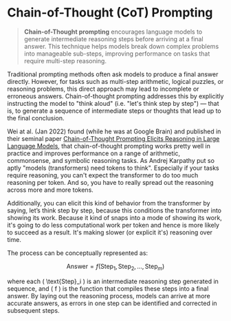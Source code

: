 # Chain-of-Thought (CoT) Prompting

> **Chain-of-Thought prompting** encourages language models to generate intermediate reasoning steps before arriving at a final answer. This technique helps models break down complex problems into manageable sub-steps, improving performance on tasks that require multi-step reasoning.

Traditional prompting methods often ask models to produce a final answer directly. However, for tasks such as multi-step arithmetic, logical puzzles, or reasoning problems, this direct approach may lead to incomplete or erroneous answers. Chain-of-thought prompting addresses this by explicitly instructing the model to "think aloud" (i.e. "let's think step by step") — that is, to generate a sequence of intermediate steps or thoughts that lead up to the final conclusion.

Wei at al. (Jan 2022) found (while he was at Google Brain) and published in their seminal paper [Chain-of-Thought Prompting Elicits Reasoning in Large Language Models](https://arxiv.org/abs/2201.11903), that chain-of-thought prompting works pretty well in practice and improves performance on a range of arithmetic, commonsense, and symbolic reasoning tasks. As Andrej Karpathy put so aptly "models (transformers) need tokens to think". Especially if your tasks require reasoning, you can't expect the transformer to do too much reasoning per token. And so, you have to really spread out the reasoning across more and more tokens.

Additionally, you can elicit this kind of behavior from the transformer by saying, let’s think step by step, because this conditions the transformer into showing its work. Because it kind of snaps into a mode of showing its work, it's going to do less computational work per token and hence is more likely to succeed as a result. It's making slower (or explicit it's) reasoning over time.

The process can be conceptually represented as:

$$
\text{Answer} = f\left(\text{Step}_1, \text{Step}_2, \dots, \text{Step}_m\right)
$$

where each \( \text{Step}_i \) is an intermediate reasoning step generated in sequence, and \( f \) is the function that compiles these steps into a final answer. By laying out the reasoning process, models can arrive at more accurate answers, as errors in one step can be identified and corrected in subsequent steps.